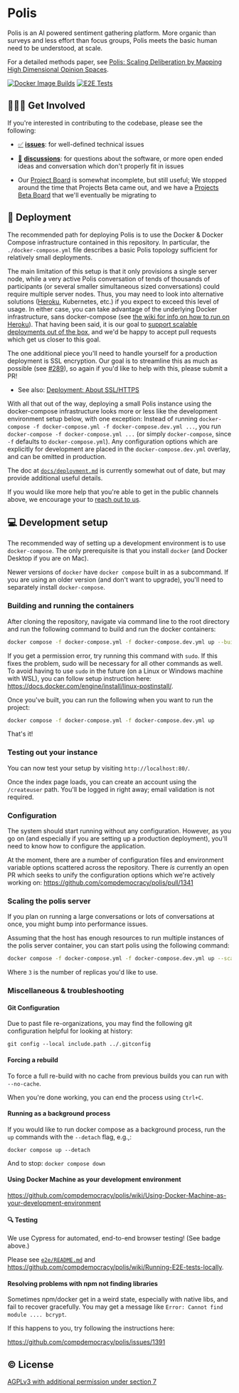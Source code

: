 # Polis

Polis is an AI powered sentiment gathering platform. More organic than surveys and less effort than focus groups, Polis meets the basic human need to be understood, at scale.

For a detailed methods paper, see [Polis: Scaling Deliberation by Mapping High Dimensional Opinion Spaces][methods-paper].

   [methods-paper]: https://www.e-revistes.uji.es/index.php/recerca/article/view/5516/6558

<!-- Changes to badge text in URLs below, require changes to "name" value in .github/workflows/*.yml -->
[![Docker Image Builds](https://github.com/compdemocracy/polis/workflows/Docker%20image%20builds/badge.svg)][docker-image-builds]
[![E2E Tests](https://github.com/compdemocracy/polis/workflows/E2E%20Tests/badge.svg)][e2e-tests]

   [docker-image-builds]: https://hub.docker.com/u/compdem
   [e2e-tests]: https://github.com/compdemocracy/polis/actions?query=workflow%3A%22E2E+Tests%22



## 🙋🏾‍♀️ Get Involved

If you're interested in contributing to the codebase, please see the following:
- [:white_check_mark:][issues] [**issues**][issues]: for well-defined technical issues
- [:speech_balloon:][discussions] [**discussions**][discussions]: for questions about the software, or more open ended ideas and conversation which don't properly fit in issues
- Our [Project Board][board] is somewhat incomplete, but still useful; We stopped around the time that Projects Beta came out, and we have a [Projects Beta Board][beta-board] that we'll eventually be migrating to

   [issues]: https://github.com/compdemocracy/polis/issues
   [board]: https://github.com/compdemocracy/polis/projects/1
   [beta-board]: https://github.com/compdemocracy/polis/projects/1
   [contributing]: /CONTRIBUTING.md#how-we-work
   [discussions]: https://github.com/compdemocracy/polis/discussions


## 🚀 Deployment

The recommended path for deploying Polis is to use the Docker & Docker Compose infrastructure contained in this repository.
In particular, the `./docker-compose.yml` file describes a basic Polis topology sufficient for relatively small deployments.

The main limitation of this setup is that it only provisions a single server node, while a very active Polis conversation of tends of thousands of participants (or several smaller simultaneous sized conversations) could require multiple server nodes.
Thus, you may need to look into alternative solutions ([Heroku](https://github.com/compdemocracy/polis/wiki/Deploying-with-Heroku), Kubernetes, etc.) if you expect to exceed this level of usage.
In either case, you can take advantage of the underlying Docker infrastructure, sans docker-compose (see [the wiki for info on how to run on Heroku](https://github.com/compdemocracy/polis/wiki/Deploying-with-Heroku)).
That having been said, it is our goal to [support scalable deployments out of the box](https://github.com/compdemocracy/polis/issues/1352), and we'd be happy to accept pull requests which get us closer to this goal.

The one additional piece you'll need to handle yourself for a production deployment is SSL encryption.
Our goal is to streamline this as much as possible (see [#289](https://github.com/compdemocracy/polis/issues/289)), so again if you'd like to help with this, please submit a PR!

- See also: [Deployment: About SSL/HTTPS](docs/deployment.md#about-sslhttps)

With all that out of the way, deploying a small Polis instance using the docker-compose infrastructure looks more or less like the development environment setup below, with one exception: Instead of running `docker-compose -f docker-compose.yml -f docker-compose.dev.yml ...`, you run `docker-compose -f docker-compose.yml ...` (or simply `docker-compose`, since `-f` defaults to `docker-compose.yml`).
Any configuration options which are explicitly for development are placed in the `docker-compose.dev.yml` overlay, and can be omitted in production.

The doc at [`docs/deployment.md`](/docs/deployment.md) is currently somewhat out of date, but may provide additional useful details.

If you would like more help that you're able to get in the public channels above, we encourage your to [reach out to us](mailto:hello@compdemocracy.org).


## 💻 Development setup

The recommended way of setting up a development environment is to use `docker-compose`.
The only prerequisite is that you install `docker` (and Docker Desktop if you are on Mac).

Newer versions of `docker` have `docker compose` built in as a subcommand.
If you are using an older version (and don't want to upgrade), you'll need to separately install `docker-compose`.

### Building and running the containers

After cloning the repository, navigate via command line to the root directory and run the following command to build and run the docker containers:

```sh
docker compose -f docker-compose.yml -f docker-compose.dev.yml up --build
```

If you get a permission error, try running this command with `sudo`.
If this fixes the problem, sudo will be necessary for all other commands as well.
To avoid having to use `sudo` in the future (on a Linux or Windows machine with WSL), you can follow setup instruction here: https://docs.docker.com/engine/install/linux-postinstall/.

Once you've built, you can run the following when you want to run the project:

```sh
docker compose -f docker-compose.yml -f docker-compose.dev.yml up
```

That's it!

### Testing out your instance

You can now test your setup by visiting `http://localhost:80/`.

Once the index page loads, you can create an account using the `/createuser` path. You'll be logged in right away; email validation is not required.

### Configuration

The system should start running without any configuration.
However, as you go on (and especially if you are setting up a production deployment), you'll need to know how to configure the application.

At the moment, there are a number of configuration files and environment variable options scattered across the repository.
There _is_ currently an open PR which seeks to unify the configuration options which we're actively working on: https://github.com/compdemocracy/polis/pull/1341

### Scaling the polis server

If you plan on running a large conversations or lots of conversations at once,
you might bump into performance issues.

Assuming that the host has enough resources to run multiple instances of the
polis server container, you can start polis using the following command:

```sh
docker compose -f docker-compose.yml -f docker-compose.dev.yml up --scale server=3
```

Where `3` is the number of replicas you'd like to use.

### Miscellaneous & troubleshooting

#### Git Configuration

Due to past file re-organizations, you may find the following git configuration helpful for looking at history:

```
git config --local include.path ../.gitconfig
```

#### Forcing a rebuild

To force a full re-build with no cache from previous builds you can run with `--no-cache`.

When you're done working, you can end the process using `Ctrl+C`.

#### Running as a background process

If you would like to run docker compose as a background process, run the `up` commands with the `--detach` flag, e.g.,: 

`docker compose up --detach`

And to stop:
`docker compose down`

#### Using Docker Machine as your development environment

https://github.com/compdemocracy/polis/wiki/Using-Docker-Machine-as-your-development-environment

#### 🔍 Testing

We use Cypress for automated, end-to-end browser testing! (See badge above.)

Please see [`e2e/README.md`](/e2e/README.md) and https://github.com/compdemocracy/polis/wiki/Running-E2E-tests-locally.

#### Resolving problems with npm not finding libraries

Sometimes npm/docker get in a weird state, especially with native libs, and fail to recover gracefully.
You may get a message like `Error: Cannot find module .... bcrypt`.

If this happens to you, try following the instructions here: 

https://github.com/compdemocracy/polis/issues/1391


## ©️  License

[AGPLv3 with additional permission under section 7](/LICENSE)
